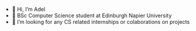 - 👋 Hi, I’m Adel
- 🌱 BSc Computer Science student at Edinburgh Napier University
- 👀 I’m looking for any CS related internships or colaborations on projects
